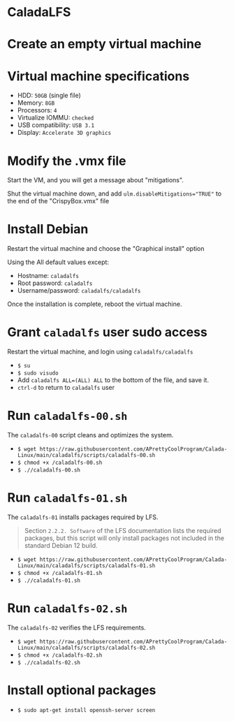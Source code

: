 # CaladaLFS

# Create an empty virtual machine

# Virtual machine specifications

- HDD: `50GB` (single file)
- Memory: `8GB`
- Processors: `4`
- Virtualize IOMMU: `checked`
- USB compatibility: `USB 3.1`
- Display: `Accelerate 3D graphics`

# Modify the .vmx file

Start the VM, and you will get a message about "mitigations".

Shut the virtual machine down, and add `ulm.disableMitigations="TRUE"`  to the end of the "CrispyBox.vmx" file

# Install Debian

Restart the virtual machine and choose the "Graphical install" option

Using the All default values except:

- Hostname: `caladalfs`
- Root password: `caladalfs`
- Username/password: `caladalfs/caladalfs`

Once the installation is complete, reboot the virtual machine.

# Grant `caladalfs` user sudo access

Restart the virtual machine, and login using `caladalfs/caladalfs`

- `$ su`
- `$ sudo visudo`
- Add `caladalfs ALL=(ALL) ALL` to the bottom of the file, and save it.
- `ctrl-d` to return to `caladalfs` user

# Run `caladalfs-00.sh` 

The `caladalfs-00` script cleans and optimizes the system.

- `$ wget https://raw.githubusercontent.com/APrettyCoolProgram/Calada-Linux/main/caladalfs/scripts/caladalfs-00.sh`
- `$ chmod +x /caladalfs-00.sh`
- `$ .//caladalfs-00.sh`

# Run `caladalfs-01.sh` 

The `caladalfs-01` installs packages required by LFS.

> Section `2.2.2. Software` of the LFS documentation lists the required packages, but this script will only install packages not included in the standard Debian 12 build.

- `$ wget https://raw.githubusercontent.com/APrettyCoolProgram/Calada-Linux/main/caladalfs/scripts/caladalfs-01.sh`
- `$ chmod +x /caladalfs-01.sh`
- `$ .//caladalfs-01.sh`

# Run `caladalfs-02.sh` 

The `caladalfs-02` verifies the LFS requirements.

- `$ wget https://raw.githubusercontent.com/APrettyCoolProgram/Calada-Linux/main/caladalfs/scripts/caladalfs-02.sh`
- `$ chmod +x /caladalfs-02.sh`
- `$ .//caladalfs-02.sh`


# Install optional packages

- `$ sudo apt-get install openssh-server screen`
